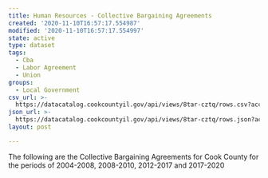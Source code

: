 ```yaml
---
title: Human Resources - Collective Bargaining Agreements
created: '2020-11-10T16:57:17.554987'
modified: '2020-11-10T16:57:17.554997'
state: active
type: dataset
tags:
  - Cba
  - Labor Agreement
  - Union
groups:
  - Local Government
csv_url: >-
  https://datacatalog.cookcountyil.gov/api/views/8tar-cztq/rows.csv?accessType=DOWNLOAD
json_url: >-
  https://datacatalog.cookcountyil.gov/api/views/8tar-cztq/rows.json?accessType=DOWNLOAD
layout: post

---
```

The following are the Collective Bargaining Agreements for Cook County for the periods of 2004-2008, 2008-2010, 2012-2017 and 2017-2020
